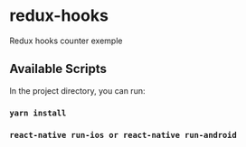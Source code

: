 # redux-hooks
Redux hooks counter exemple 

## Available Scripts

In the project directory, you can run:

### `yarn install`

### `react-native run-ios or react-native run-android`
